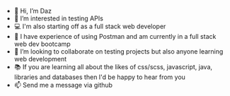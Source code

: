 - 👋 Hi, I’m Daz
- 🧪 I’m interested in testing APIs
- 💻 I'm also starting off as a full stack web developer
- 🚀 I have experience of using Postman and am currently in a full stack web dev bootcamp
- 💞️ I’m looking to collaborate on testing projects but also anyone learning web development
- 📚 If you are learning all about the likes of css/scss, javascript, java, libraries and databases then I'd be happy to hear from you
- 📫 Send me a message via github

<!---
doorstep75/doorstep75 is a ✨ special ✨ repository because its `README.md` (this file) appears on your GitHub profile.
You can click the Preview link to take a look at your changes.
--->
